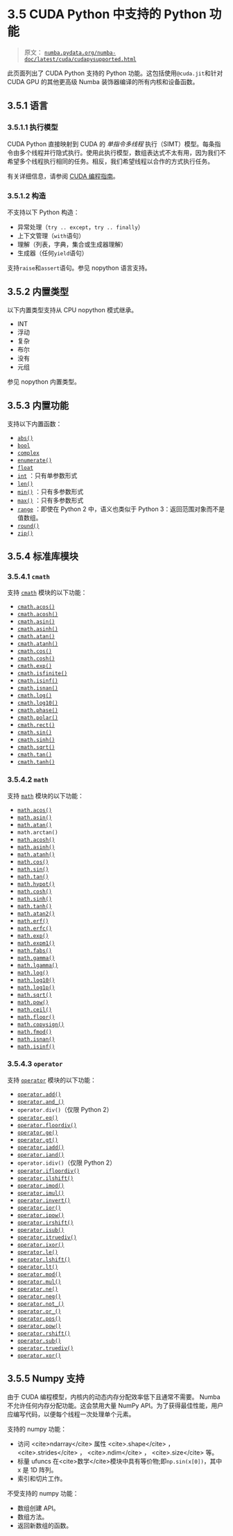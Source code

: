 # 3.5  CUDA Python 中支持的 Python 功能

> 原文： [`numba.pydata.org/numba-doc/latest/cuda/cudapysupported.html`](http://numba.pydata.org/numba-doc/latest/cuda/cudapysupported.html)

此页面列出了 CUDA Python 支持的 Python 功能。这包括使用`@cuda.jit`和针对 CUDA GPU 的其他更高级 Numba 装饰器编译的所有内核和设备函数。

## 3.5.1 语言

### 3.5.1.1 执行模型

CUDA Python 直接映射到 CUDA 的 *单指令多线程* 执行（SIMT）模型。每条指令由多个线程并行隐式执行。使用此执行模型，数组表达式不太有用，因为我们不希望多个线程执行相同的任务。相反，我们希望线程以合作的方式执行任务。

有关详细信息，请参阅 [CUDA 编程指南](http://docs.nvidia.com/cuda/cuda-c-programming-guide/#programming-model)。

### 3.5.1.2 构造

不支持以下 Python 构造：

*   异常处理（`try .. except`，`try .. finally`）
*   上下文管理（`with`语句）
*   理解（列表，字典，集合或生成器理解）
*   生成器（任何`yield`语句）

支持`raise`和`assert`语句。参见 nopython 语言支持。

## 3.5.2 内置类型

以下内置类型支持从 CPU nopython 模式继承。

*   INT
*   浮动
*   复杂
*   布尔
*   没有
*   元组

参见 nopython 内置类型。

## 3.5.3 内置功能

支持以下内置函数：

*   [`abs()`](https://docs.python.org/3/library/functions.html#abs "(in Python v3.7)")
*   [`bool`](https://docs.python.org/3/library/functions.html#bool "(in Python v3.7)")
*   [`complex`](https://docs.python.org/3/library/functions.html#complex "(in Python v3.7)")
*   [`enumerate()`](https://docs.python.org/3/library/functions.html#enumerate "(in Python v3.7)")
*   [`float`](https://docs.python.org/3/library/functions.html#float "(in Python v3.7)")
*   [`int`](https://docs.python.org/3/library/functions.html#int "(in Python v3.7)") ：只有单参数形式
*   [`len()`](https://docs.python.org/3/library/functions.html#len "(in Python v3.7)")
*   [`min()`](https://docs.python.org/3/library/functions.html#min "(in Python v3.7)") ：只有多参数形式
*   [`max()`](https://docs.python.org/3/library/functions.html#max "(in Python v3.7)") ：只有多参数形式
*   [`range`](https://docs.python.org/3/library/stdtypes.html#range "(in Python v3.7)") ：即使在 Python 2 中，语义也类似于 Python 3：返回范围对象而不是值数组。
*   [`round()`](https://docs.python.org/3/library/functions.html#round "(in Python v3.7)")
*   [`zip()`](https://docs.python.org/3/library/functions.html#zip "(in Python v3.7)")

## 3.5.4 标准库模块

### 3.5.4.1  `cmath`

支持 [`cmath`](https://docs.python.org/3/library/cmath.html#module-cmath "(in Python v3.7)") 模块的以下功能：

*   [`cmath.acos()`](https://docs.python.org/3/library/cmath.html#cmath.acos "(in Python v3.7)")
*   [`cmath.acosh()`](https://docs.python.org/3/library/cmath.html#cmath.acosh "(in Python v3.7)")
*   [`cmath.asin()`](https://docs.python.org/3/library/cmath.html#cmath.asin "(in Python v3.7)")
*   [`cmath.asinh()`](https://docs.python.org/3/library/cmath.html#cmath.asinh "(in Python v3.7)")
*   [`cmath.atan()`](https://docs.python.org/3/library/cmath.html#cmath.atan "(in Python v3.7)")
*   [`cmath.atanh()`](https://docs.python.org/3/library/cmath.html#cmath.atanh "(in Python v3.7)")
*   [`cmath.cos()`](https://docs.python.org/3/library/cmath.html#cmath.cos "(in Python v3.7)")
*   [`cmath.cosh()`](https://docs.python.org/3/library/cmath.html#cmath.cosh "(in Python v3.7)")
*   [`cmath.exp()`](https://docs.python.org/3/library/cmath.html#cmath.exp "(in Python v3.7)")
*   [`cmath.isfinite()`](https://docs.python.org/3/library/cmath.html#cmath.isfinite "(in Python v3.7)")
*   [`cmath.isinf()`](https://docs.python.org/3/library/cmath.html#cmath.isinf "(in Python v3.7)")
*   [`cmath.isnan()`](https://docs.python.org/3/library/cmath.html#cmath.isnan "(in Python v3.7)")
*   [`cmath.log()`](https://docs.python.org/3/library/cmath.html#cmath.log "(in Python v3.7)")
*   [`cmath.log10()`](https://docs.python.org/3/library/cmath.html#cmath.log10 "(in Python v3.7)")
*   [`cmath.phase()`](https://docs.python.org/3/library/cmath.html#cmath.phase "(in Python v3.7)")
*   [`cmath.polar()`](https://docs.python.org/3/library/cmath.html#cmath.polar "(in Python v3.7)")
*   [`cmath.rect()`](https://docs.python.org/3/library/cmath.html#cmath.rect "(in Python v3.7)")
*   [`cmath.sin()`](https://docs.python.org/3/library/cmath.html#cmath.sin "(in Python v3.7)")
*   [`cmath.sinh()`](https://docs.python.org/3/library/cmath.html#cmath.sinh "(in Python v3.7)")
*   [`cmath.sqrt()`](https://docs.python.org/3/library/cmath.html#cmath.sqrt "(in Python v3.7)")
*   [`cmath.tan()`](https://docs.python.org/3/library/cmath.html#cmath.tan "(in Python v3.7)")
*   [`cmath.tanh()`](https://docs.python.org/3/library/cmath.html#cmath.tanh "(in Python v3.7)")

### 3.5.4.2  `math`

支持 [`math`](https://docs.python.org/3/library/math.html#module-math "(in Python v3.7)") 模块的以下功能：

*   [`math.acos()`](https://docs.python.org/3/library/math.html#math.acos "(in Python v3.7)")
*   [`math.asin()`](https://docs.python.org/3/library/math.html#math.asin "(in Python v3.7)")
*   [`math.atan()`](https://docs.python.org/3/library/math.html#math.atan "(in Python v3.7)")
*   `math.arctan()`
*   [`math.acosh()`](https://docs.python.org/3/library/math.html#math.acosh "(in Python v3.7)")
*   [`math.asinh()`](https://docs.python.org/3/library/math.html#math.asinh "(in Python v3.7)")
*   [`math.atanh()`](https://docs.python.org/3/library/math.html#math.atanh "(in Python v3.7)")
*   [`math.cos()`](https://docs.python.org/3/library/math.html#math.cos "(in Python v3.7)")
*   [`math.sin()`](https://docs.python.org/3/library/math.html#math.sin "(in Python v3.7)")
*   [`math.tan()`](https://docs.python.org/3/library/math.html#math.tan "(in Python v3.7)")
*   [`math.hypot()`](https://docs.python.org/3/library/math.html#math.hypot "(in Python v3.7)")
*   [`math.cosh()`](https://docs.python.org/3/library/math.html#math.cosh "(in Python v3.7)")
*   [`math.sinh()`](https://docs.python.org/3/library/math.html#math.sinh "(in Python v3.7)")
*   [`math.tanh()`](https://docs.python.org/3/library/math.html#math.tanh "(in Python v3.7)")
*   [`math.atan2()`](https://docs.python.org/3/library/math.html#math.atan2 "(in Python v3.7)")
*   [`math.erf()`](https://docs.python.org/3/library/math.html#math.erf "(in Python v3.7)")
*   [`math.erfc()`](https://docs.python.org/3/library/math.html#math.erfc "(in Python v3.7)")
*   [`math.exp()`](https://docs.python.org/3/library/math.html#math.exp "(in Python v3.7)")
*   [`math.expm1()`](https://docs.python.org/3/library/math.html#math.expm1 "(in Python v3.7)")
*   [`math.fabs()`](https://docs.python.org/3/library/math.html#math.fabs "(in Python v3.7)")
*   [`math.gamma()`](https://docs.python.org/3/library/math.html#math.gamma "(in Python v3.7)")
*   [`math.lgamma()`](https://docs.python.org/3/library/math.html#math.lgamma "(in Python v3.7)")
*   [`math.log()`](https://docs.python.org/3/library/math.html#math.log "(in Python v3.7)")
*   [`math.log10()`](https://docs.python.org/3/library/math.html#math.log10 "(in Python v3.7)")
*   [`math.log1p()`](https://docs.python.org/3/library/math.html#math.log1p "(in Python v3.7)")
*   [`math.sqrt()`](https://docs.python.org/3/library/math.html#math.sqrt "(in Python v3.7)")
*   [`math.pow()`](https://docs.python.org/3/library/math.html#math.pow "(in Python v3.7)")
*   [`math.ceil()`](https://docs.python.org/3/library/math.html#math.ceil "(in Python v3.7)")
*   [`math.floor()`](https://docs.python.org/3/library/math.html#math.floor "(in Python v3.7)")
*   [`math.copysign()`](https://docs.python.org/3/library/math.html#math.copysign "(in Python v3.7)")
*   [`math.fmod()`](https://docs.python.org/3/library/math.html#math.fmod "(in Python v3.7)")
*   [`math.isnan()`](https://docs.python.org/3/library/math.html#math.isnan "(in Python v3.7)")
*   [`math.isinf()`](https://docs.python.org/3/library/math.html#math.isinf "(in Python v3.7)")

### 3.5.4.3  `operator`

支持 [`operator`](https://docs.python.org/3/library/operator.html#module-operator "(in Python v3.7)") 模块的以下功能：

*   [`operator.add()`](https://docs.python.org/3/library/operator.html#operator.add "(in Python v3.7)")
*   [`operator.and_()`](https://docs.python.org/3/library/operator.html#operator.and_ "(in Python v3.7)")
*   `operator.div()`（仅限 Python 2）
*   [`operator.eq()`](https://docs.python.org/3/library/operator.html#operator.eq "(in Python v3.7)")
*   [`operator.floordiv()`](https://docs.python.org/3/library/operator.html#operator.floordiv "(in Python v3.7)")
*   [`operator.ge()`](https://docs.python.org/3/library/operator.html#operator.ge "(in Python v3.7)")
*   [`operator.gt()`](https://docs.python.org/3/library/operator.html#operator.gt "(in Python v3.7)")
*   [`operator.iadd()`](https://docs.python.org/3/library/operator.html#operator.iadd "(in Python v3.7)")
*   [`operator.iand()`](https://docs.python.org/3/library/operator.html#operator.iand "(in Python v3.7)")
*   `operator.idiv()`（仅限 Python 2）
*   [`operator.ifloordiv()`](https://docs.python.org/3/library/operator.html#operator.ifloordiv "(in Python v3.7)")
*   [`operator.ilshift()`](https://docs.python.org/3/library/operator.html#operator.ilshift "(in Python v3.7)")
*   [`operator.imod()`](https://docs.python.org/3/library/operator.html#operator.imod "(in Python v3.7)")
*   [`operator.imul()`](https://docs.python.org/3/library/operator.html#operator.imul "(in Python v3.7)")
*   [`operator.invert()`](https://docs.python.org/3/library/operator.html#operator.invert "(in Python v3.7)")
*   [`operator.ior()`](https://docs.python.org/3/library/operator.html#operator.ior "(in Python v3.7)")
*   [`operator.ipow()`](https://docs.python.org/3/library/operator.html#operator.ipow "(in Python v3.7)")
*   [`operator.irshift()`](https://docs.python.org/3/library/operator.html#operator.irshift "(in Python v3.7)")
*   [`operator.isub()`](https://docs.python.org/3/library/operator.html#operator.isub "(in Python v3.7)")
*   [`operator.itruediv()`](https://docs.python.org/3/library/operator.html#operator.itruediv "(in Python v3.7)")
*   [`operator.ixor()`](https://docs.python.org/3/library/operator.html#operator.ixor "(in Python v3.7)")
*   [`operator.le()`](https://docs.python.org/3/library/operator.html#operator.le "(in Python v3.7)")
*   [`operator.lshift()`](https://docs.python.org/3/library/operator.html#operator.lshift "(in Python v3.7)")
*   [`operator.lt()`](https://docs.python.org/3/library/operator.html#operator.lt "(in Python v3.7)")
*   [`operator.mod()`](https://docs.python.org/3/library/operator.html#operator.mod "(in Python v3.7)")
*   [`operator.mul()`](https://docs.python.org/3/library/operator.html#operator.mul "(in Python v3.7)")
*   [`operator.ne()`](https://docs.python.org/3/library/operator.html#operator.ne "(in Python v3.7)")
*   [`operator.neg()`](https://docs.python.org/3/library/operator.html#operator.neg "(in Python v3.7)")
*   [`operator.not_()`](https://docs.python.org/3/library/operator.html#operator.not_ "(in Python v3.7)")
*   [`operator.or_()`](https://docs.python.org/3/library/operator.html#operator.or_ "(in Python v3.7)")
*   [`operator.pos()`](https://docs.python.org/3/library/operator.html#operator.pos "(in Python v3.7)")
*   [`operator.pow()`](https://docs.python.org/3/library/operator.html#operator.pow "(in Python v3.7)")
*   [`operator.rshift()`](https://docs.python.org/3/library/operator.html#operator.rshift "(in Python v3.7)")
*   [`operator.sub()`](https://docs.python.org/3/library/operator.html#operator.sub "(in Python v3.7)")
*   [`operator.truediv()`](https://docs.python.org/3/library/operator.html#operator.truediv "(in Python v3.7)")
*   [`operator.xor()`](https://docs.python.org/3/library/operator.html#operator.xor "(in Python v3.7)")

## 3.5.5  Numpy 支持

由于 CUDA 编程模型，内核内的动态内存分配效率低下且通常不需要。 Numba 不允许任何内存分配功能。这会禁用大量 NumPy API。为了获得最佳性能，用户应编写代码，以便每个线程一次处理单个元素。

支持的 numpy 功能：

*   访问 &lt;cite&gt;ndarray&lt;/cite&gt; 属性 &lt;cite&gt;.shape&lt;/cite&gt; ， &lt;cite&gt;.strides&lt;/cite&gt; ， &lt;cite&gt;.ndim&lt;/cite&gt; ， &lt;cite&gt;.size&lt;/cite&gt; 等。
*   标量 ufuncs 在&lt;cite&gt;数学&lt;/cite&gt;模块中具有等价物;即`np.sin(x[0])`，其中 x 是 1D 阵列。
*   索引和切片工作。

不受支持的 numpy 功能：

*   数组创建 API。
*   数组方法。
*   返回新数组的函数。
